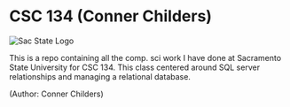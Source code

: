 # CSC 134 (Conner Childers)
![Sac State Logo](https://upload.wikimedia.org/wikipedia/commons/3/36/California_State_University%2C_Sacramento_seal.svg) 

This is a repo containing all the comp. sci work I have done at Sacramento State University for CSC 134.
This class centered around SQL server relationships and managing a relational database.

(Author: Conner Childers)